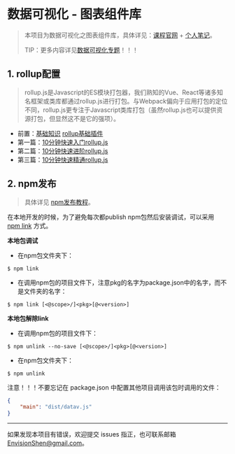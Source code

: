 # 数据可视化 - 图表组件库

> 本项目为数据可视化之图表组件库，具体详见：[课程官网](http://www.youbaobao.xyz/datav-docs/) + [个人笔记](https://github.com/MrEnvision/data-vision-libs)。
>
> TIP：更多内容详见[数据可视化专题](https://github.com/MrEnvision/data-vision)！！！



## 1. rollup配置

>rollup.js是Javascript的ES模块打包器，我们熟知的Vue、React等诸多知名框架或类库都通过rollup.js进行打包。与Webpack偏向于应用打包的定位不同，rollup.js更专注于Javascript类库打包（虽然rollup.js也可以提供资源打包，但显然这不是它的强项）。

- 前置：[基础知识](https://www.imooc.com/article/264075) [rollup基础插件](https://www.imooc.com/article/264076)
- 第一篇：[10分钟快速入门rollup.js](https://www.imooc.com/article/262083)
- 第二篇：[10分钟快速进阶rollup.js](https://www.imooc.com/article/263597)
- 第三篇：[10分钟快速精通rollup.js](https://www.imooc.com/article/264074)

## 2. npm发布

> 具体详见 [npm发布教程](https://github.com/MrEnvision/Front-end_learning_notes/blob/master/topics/npm-package.md)。

在本地开发的时候，为了避免每次都publish npm包然后安装调试，可以采用 [npm link](https://docs.npmjs.com/cli/v7/commands/npm-link) 方式。

**本地包调试**

- 在npm包文件夹下：

```shell
$ npm link
```

- 在调用npm包的项目文件下，注意pkg的名字为package.json中的名字，而不是文件夹的名字：

```shell
$ npm link [<@scope>/]<pkg>[@<version>]
```

**本地包解除link**

- 在调用npm包的项目文件下：

```shell
$ npm unlink --no-save [<@scope>/]<pkg>[@<version>]
```

- 在npm包文件夹下：

```shell
$ npm unlink
```

注意！！！不要忘记在 package.json 中配置其他项目调用该包时调用的文件：

```json
{
	"main": "dist/datav.js"
}
```



------

如果发现本项目有错误，欢迎提交 issues 指正，也可联系邮箱[EnvisionShen@gmail.com](mailto:EnvisionShen@gmail.com)。
